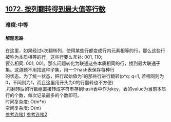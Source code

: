 <h2><a href="https://leetcode.cn/problems/flip-columns-for-maximum-number-of-equal-rows/">1072. 按列翻转得到最大值等行数</a></h2>
<h3>难度:中等</h3>
<h4>解题思路</h4>
<p>在这里，如果经过k次翻转列，使得某些行都变成行内元素相等的行，那么这些行被称为本质相等的行，这些行要么互补: 001, 110;<br>
要么相同: 001, 001。那么问题转化为联通这些本质相同的行，找到最大联通子集。这道题不用找这种子集，用一个hash表保存每种行<br>
的状态，为了统一状态，把行起始值为1的那些行进行翻转(p^q: q=1, 若相同则为0，不同则为1，而且这里用开头为0的行翻转也不方便)<br>
,将翻转后的行数组直接转成字符串存到hash表中作为key，表的value为当前本质行的个数，每次记录最多的个数即可。<br>
时间复杂度: O(m*n)<br>
空间复杂度: O(m)<br>
<a href="https://leetcode.cn/problems/flip-columns-for-maximum-number-of-equal-rows/solution/ni-xiang-si-wei-pythonjavacgo-by-endless-915k/">参考连接1</a>
<a href="https://leetcode.cn/problems/flip-columns-for-maximum-number-of-equal-rows/solution/an-lie-fan-zhuan-de-dao-zui-da-zhi-deng-teeig/">参考连接2</a>
</p>
